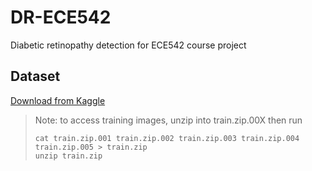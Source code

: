 # DR-ECE542
Diabetic retinopathy detection for ECE542 course project

## Dataset
[Download from Kaggle](https://www.kaggle.com/competitions/diabetic-retinopathy-detection/data)
>Note: to access training images, unzip into train.zip.00X then run
>```
>cat train.zip.001 train.zip.002 train.zip.003 train.zip.004 train.zip.005 > train.zip
>unzip train.zip
>```
